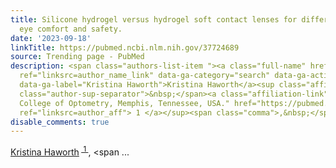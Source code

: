 ```yaml
---
title: Silicone hydrogel versus hydrogel soft contact lenses for differences in patient-reported
  eye comfort and safety.
date: '2023-09-18'
linkTitle: https://pubmed.ncbi.nlm.nih.gov/37724689
source: Trending page - PubMed
description: <span class="authors-list-item "><a class="full-name" href="https://pubmed.ncbi.nlm.nih.gov/?term=Haworth+K&amp;cauthor_id=37724689"
  ref="linksrc=author_name_link" data-ga-category="search" data-ga-action="author_link"
  data-ga-label="Kristina Haworth">Kristina Haworth</a><sup class="affiliation-links"><span
  class="author-sup-separator">&nbsp;</span><a class="affiliation-link" title="Southern
  College of Optometry, Memphis, Tennessee, USA." href="https://pubmed.ncbi.nlm.nih.gov/37724689#full-view-affiliation-1"
  ref="linksrc=author_aff"> 1 </a></sup><span class="comma">,&nbsp;</span></span><span  ...
disable_comments: true
---
```

<span class="authors-list-item "><a class="full-name" href="https://pubmed.ncbi.nlm.nih.gov/?term=Haworth+K&amp;cauthor_id=37724689" ref="linksrc=author_name_link" data-ga-category="search" data-ga-action="author_link" data-ga-label="Kristina Haworth">Kristina Haworth</a><sup class="affiliation-links"><span class="author-sup-separator">&nbsp;</span><a class="affiliation-link" title="Southern College of Optometry, Memphis, Tennessee, USA." href="https://pubmed.ncbi.nlm.nih.gov/37724689#full-view-affiliation-1" ref="linksrc=author_aff"> 1 </a></sup><span class="comma">,&nbsp;</span></span><span  ...